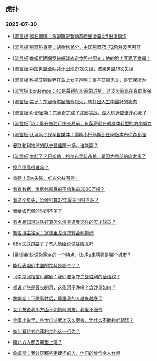 ## 虎扑 
### 2025-07-30

+ [[流言板]疯狂训练！詹姆斯更新动态晒出凌晨4点出发训练](https://bbs.hupu.com/634028086.html)

+ [[流言板]男篮热身赛：胡金秋16分，中国男篮75-72险胜波黑男篮](https://bbs.hupu.com/634029445.html)

+ [[流言板]詹姆斯晒保罗快船球衣定妆照并配文：他的脸上写满了幸福！](https://bbs.hupu.com/634028282.html)

+ [[流言板]中国男篮全队共计出现27次失误，波黑男篮16次失误](https://bbs.hupu.com/634029507.html)

+ [[流言板]称被艾顿抛弃在岛上女子声明：事与艾顿无关，是安保所为](https://bbs.hupu.com/634031055.html)

+ [[流言板]Bontemps：KD是最适配火箭的球星，这支火箭现在真的很强](https://bbs.hupu.com/634026718.html)

+ [[流言板]美记：东契奇燃起熊熊烈火，想打出人生中最好的状态](https://bbs.hupu.com/634030343.html)

+ [[流言板]A-史密斯：东契奇完成了减重挑战，湖人球迷应该开心死了](https://bbs.hupu.com/634026864.html)

+ [[流言板]TA：早在被独行侠交易前，东契奇就在朝身体转型的方向努力](https://bbs.hupu.com/634029457.html)

+ [[流言板]认可吗？绿军自媒体：巅峰小托马斯比任何版本布伦森都强](https://bbs.hupu.com/634028445.html)

+ [曼联和利物浦的队史最佳踢一场，谁能赢？](https://bbs.hupu.com/634021585.html)

+ [[流言板]太胖了？巴斯勒：格纳布里状态差，是因为臀部的肉太多了](https://bbs.hupu.com/634026369.html)

+ [换厄德高很难吗？](https://bbs.hupu.com/634022595.html)

+ [重磅！6bv失联，红白公益叫停！](https://bbs.hupu.com/634022697.html)

+ [看看数据，维尼修斯真的不值税前3000万吗？](https://bbs.hupu.com/634024006.html)

+ [看这个势头，哈维打算27年夏天回归巴萨？](https://bbs.hupu.com/634022802.html)

+ [留给姆巴佩的时间不多了](https://bbs.hupu.com/634028116.html)

+ [有点想知道球队打算怎么培养道曼这样的天才球员？](https://bbs.hupu.com/634021834.html)

+ [知名博主独家：罗德里戈请求转会利物浦](https://bbs.hupu.com/634023522.html)

+ [6BV失联跑路了？有人能给说说啥情况吗](https://bbs.hupu.com/634021965.html)

+ [[卧谈会]说说你家乡的一个特点，让JRs来猜猜是哪个城市？](https://bbs.hupu.com/634028783.html)

+ [能代表咱们中国的饮料是哪个？？](https://bbs.hupu.com/634027658.html)

+ [《南京照相馆》编剧：我们要争夺二战胜利的话语权！](https://bbs.hupu.com/634028793.html)

+ [都说老张是最长的河，这条河干净吗？含沙量如何？](https://bbs.hupu.com/634026622.html)

+ [詹姆斯：下跪事件后，尊重我的人越来越多了](https://bbs.hupu.com/634026881.html)

+ [女朋友说我那方面不如她前男友，我很不服气](https://bbs.hupu.com/634029432.html)

+ [金庸小说里，各大门派武功这么厉害，为什么不敢挑衅朝廷？](https://bbs.hupu.com/634029158.html)

+ [如何看待刘亦菲粉丝的这一行为？](https://bbs.hupu.com/634030015.html)

+ [南北方人都去哪里上班？](https://bbs.hupu.com/634026627.html)

+ [詹姆斯：我讨厌那些走捷径的人，他们的骨气令人作呕](https://bbs.hupu.com/634026364.html)

